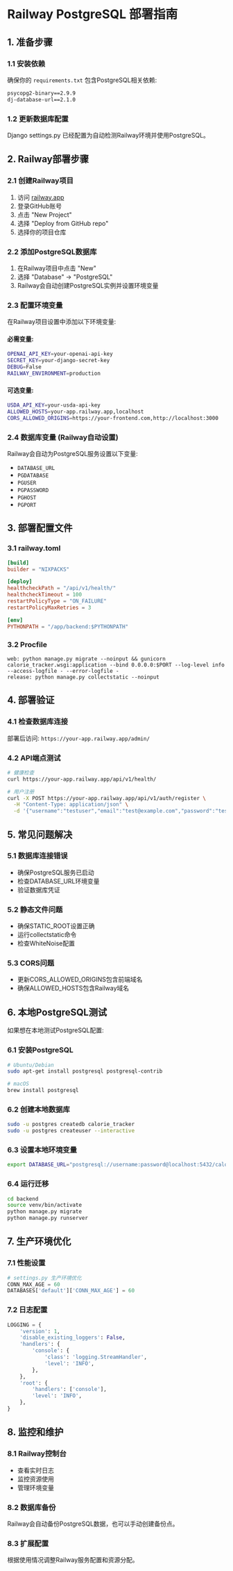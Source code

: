 # Railway PostgreSQL 部署指南

## 1. 准备步骤

### 1.1 安装依赖
确保你的 `requirements.txt` 包含PostgreSQL相关依赖:
```bash
psycopg2-binary==2.9.9
dj-database-url==2.1.0
```

### 1.2 更新数据库配置
Django settings.py 已经配置为自动检测Railway环境并使用PostgreSQL。

## 2. Railway部署步骤

### 2.1 创建Railway项目
1. 访问 [railway.app](https://railway.app)
2. 登录GitHub账号
3. 点击 "New Project"
4. 选择 "Deploy from GitHub repo"
5. 选择你的项目仓库

### 2.2 添加PostgreSQL数据库
1. 在Railway项目中点击 "New"
2. 选择 "Database" -> "PostgreSQL"
3. Railway会自动创建PostgreSQL实例并设置环境变量

### 2.3 配置环境变量
在Railway项目设置中添加以下环境变量:

#### 必需变量:
```bash
OPENAI_API_KEY=your-openai-api-key
SECRET_KEY=your-django-secret-key
DEBUG=False
RAILWAY_ENVIRONMENT=production
```

#### 可选变量:
```bash
USDA_API_KEY=your-usda-api-key
ALLOWED_HOSTS=your-app.railway.app,localhost
CORS_ALLOWED_ORIGINS=https://your-frontend.com,http://localhost:3000
```

### 2.4 数据库变量 (Railway自动设置)
Railway会自动为PostgreSQL服务设置以下变量:
- `DATABASE_URL`
- `PGDATABASE`
- `PGUSER` 
- `PGPASSWORD`
- `PGHOST`
- `PGPORT`

## 3. 部署配置文件

### 3.1 railway.toml
```toml
[build]
builder = "NIXPACKS"

[deploy]
healthcheckPath = "/api/v1/health/"
healthcheckTimeout = 100
restartPolicyType = "ON_FAILURE"
restartPolicyMaxRetries = 3

[env]
PYTHONPATH = "/app/backend:$PYTHONPATH"
```

### 3.2 Procfile
```
web: python manage.py migrate --noinput && gunicorn calorie_tracker.wsgi:application --bind 0.0.0.0:$PORT --log-level info --access-logfile - --error-logfile -
release: python manage.py collectstatic --noinput
```

## 4. 部署验证

### 4.1 检查数据库连接
部署后访问: `https://your-app.railway.app/admin/`

### 4.2 API端点测试
```bash
# 健康检查
curl https://your-app.railway.app/api/v1/health/

# 用户注册
curl -X POST https://your-app.railway.app/api/v1/auth/register \
  -H "Content-Type: application/json" \
  -d '{"username":"testuser","email":"test@example.com","password":"testpass123"}'
```

## 5. 常见问题解决

### 5.1 数据库连接错误
- 确保PostgreSQL服务已启动
- 检查DATABASE_URL环境变量
- 验证数据库凭证

### 5.2 静态文件问题
- 确保STATIC_ROOT设置正确
- 运行collectstatic命令
- 检查WhiteNoise配置

### 5.3 CORS问题
- 更新CORS_ALLOWED_ORIGINS包含前端域名
- 确保ALLOWED_HOSTS包含Railway域名

## 6. 本地PostgreSQL测试

如果想在本地测试PostgreSQL配置:

### 6.1 安装PostgreSQL
```bash
# Ubuntu/Debian
sudo apt-get install postgresql postgresql-contrib

# macOS
brew install postgresql
```

### 6.2 创建本地数据库
```bash
sudo -u postgres createdb calorie_tracker
sudo -u postgres createuser --interactive
```

### 6.3 设置本地环境变量
```bash
export DATABASE_URL="postgresql://username:password@localhost:5432/calorie_tracker"
```

### 6.4 运行迁移
```bash
cd backend
source venv/bin/activate
python manage.py migrate
python manage.py runserver
```

## 7. 生产环境优化

### 7.1 性能设置
```python
# settings.py 生产环境优化
CONN_MAX_AGE = 60
DATABASES['default']['CONN_MAX_AGE'] = 60
```

### 7.2 日志配置
```python
LOGGING = {
    'version': 1,
    'disable_existing_loggers': False,
    'handlers': {
        'console': {
            'class': 'logging.StreamHandler',
            'level': 'INFO',
        },
    },
    'root': {
        'handlers': ['console'],
        'level': 'INFO',
    },
}
```

## 8. 监控和维护

### 8.1 Railway控制台
- 查看实时日志
- 监控资源使用
- 管理环境变量

### 8.2 数据库备份
Railway会自动备份PostgreSQL数据，也可以手动创建备份点。

### 8.3 扩展配置
根据使用情况调整Railway服务配置和资源分配。